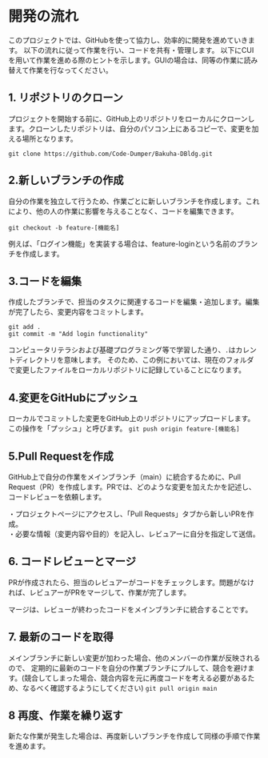 # 開発の流れ
このプロジェクトでは、GitHubを使って協力し、効率的に開発を進めていきます。
以下の流れに従って作業を行い、コードを共有・管理します。
以下にCUIを用いて作業を進める際のヒントを示します。GUIの場合は、同等の作業に読み替えて作業を行なってください。

## 1. リポジトリのクローン

プロジェクトを開始する前に、GitHub上のリポジトリをローカルにクローンします。クローンしたリポジトリは、自分のパソコン上にあるコピーで、変更を加える場所となります。

 ``` git clone https://github.com/Code-Dumper/Bakuha-DBldg.git ```

 ## 2.新しいブランチの作成

 自分の作業を独立して行うため、作業ごとに新しいブランチを作成します。これにより、他の人の作業に影響を与えることなく、コードを編集できます。

 ``` git checkout -b feature-[機能名] ```
 
 例えば、「ログイン機能」を実装する場合は、feature-loginという名前のブランチを作成します。

 ## 3.コードを編集

 作成したブランチで、担当のタスクに関連するコードを編集・追加します。編集が完了したら、変更内容をコミットします。
 
```
git add .
git commit -m "Add login functionality"
```

コンピュータリテラシおよび基礎プログラミング等で学習した通り、```.```はカレントディレクトリを意味します。
そのため、この例においては、現在のフォルダで変更したファイルをローカルリポジトリに記録していることになります。

## 4.変更をGitHubにプッシュ
ローカルでコミットした変更をGitHub上のリポジトリにアップロードします。この操作を「プッシュ」と呼びます。
``` git push origin feature-[機能名] ```

## 5.Pull Requestを作成
GitHub上で自分の作業をメインブランチ（main）に統合するために、Pull Request（PR）を作成します。PRでは、どのような変更を加えたかを記述し、コードレビューを依頼します。


・プロジェクトページにアクセスし、「Pull Requests」タブから新しいPRを作成。  
・必要な情報（変更内容や目的）を記入し、レビュアーに自分を指定して送信。


## 6. コードレビューとマージ

PRが作成されたら、担当のレビュアーがコードをチェックします。問題がなければ、レビュアーがPRをマージして、作業が完了します。

マージは、レビューが終わったコードをメインブランチに統合することです。

## 7. 最新のコードを取得
メインブランチに新しい変更が加わった場合、他のメンバーの作業が反映されるので、
定期的に最新のコードを自分の作業ブランチにプルして、競合を避けます。(競合してしまった場合、競合内容を元に再度コードを考える必要があるため、なるべく確認するようにしてください)
``` git pull origin main ```

## 8 再度、作業を繰り返す
新たな作業が発生した場合は、再度新しいブランチを作成して同様の手順で作業を進めます。
